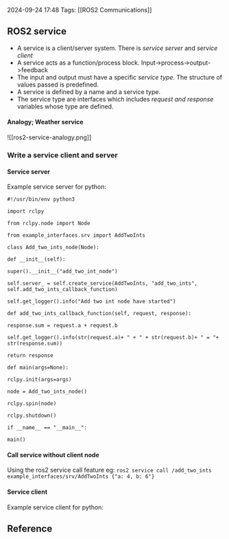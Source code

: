 
2024-09-24 17:48
Tags: [[ROS2 Communications]]

## ROS2 service

- A service is a client/server system. There is *service server* and *service client*
- A service acts as a function/process block. Input->process->output->feedback
- The input and output must have a specific *service type*. The structure of values passed is predefined.
- A service is defined by a name and a service type.
- The service type are interfaces which includes *request and response* variables whose type are defined.
#### Analogy; Weather service

![[ros2-service-analogy.png]]

### Write a service client and server
#### Service server
Example service server for python:
```
#!/usr/bin/env python3

import rclpy

from rclpy.node import Node

from example_interfaces.srv import AddTwoInts

class Add_two_ints_node(Node):

def __init__(self):

super().__init__("add_two_int_node")

self.server_ = self.create_service(AddTwoInts, "add_two_ints", self.add_two_ints_callback_function)

self.get_logger().info("Add two int node have started")

def add_two_ints_callback_function(self, request, response):

response.sum = request.a + request.b

self.get_logger().info(str(request.a)+ " + " + str(request.b)+ " = "+ str(response.sum))

return response

def main(args=None):

rclpy.init(args=args)

node = Add_two_ints_node()

rclpy.spin(node)

rclpy.shutdown()

if __name__ == "__main__":

main()
```
#### Call service without client node

Using the ros2 service call feature eg:
`ros2 service call /add_two_ints example_interfaces/srv/AddTwoInts {"a: 4, b: 6"}
`
#### Service client
Example service client for python:

## Reference
